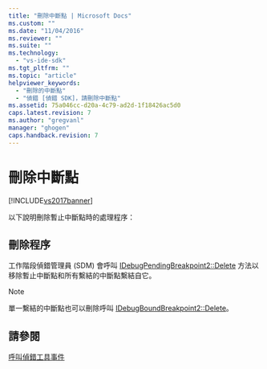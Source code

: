 ```yaml
---
title: "刪除中斷點 | Microsoft Docs"
ms.custom: ""
ms.date: "11/04/2016"
ms.reviewer: ""
ms.suite: ""
ms.technology: 
  - "vs-ide-sdk"
ms.tgt_pltfrm: ""
ms.topic: "article"
helpviewer_keywords: 
  - "刪除的中斷點"
  - "偵錯 [偵錯 SDK]，請刪除中斷點"
ms.assetid: 75a046cc-d20a-4c79-ad2d-1f18426ac5d0
caps.latest.revision: 7
ms.author: "gregvanl"
manager: "ghogen"
caps.handback.revision: 7
---
```

# 刪除中斷點
[!INCLUDE[vs2017banner](../../code-quality/includes/vs2017banner.md)]

以下說明刪除暫止中斷點時的處理程序：  
  
## 刪除程序  
 工作階段偵錯管理員 \(SDM\) 會呼叫 [IDebugPendingBreakpoint2::Delete](../../extensibility/debugger/reference/idebugpendingbreakpoint2-delete.md) 方法以移除暫止中斷點和所有繫結的中斷點繫結自它。  
  
> [!NOTE]
>  單一繫結的中斷點也可以刪除呼叫 [IDebugBoundBreakpoint2::Delete](../../extensibility/debugger/reference/idebugboundbreakpoint2-delete.md)。  
  
## 請參閱  
 [呼叫偵錯工具事件](../../extensibility/debugger/calling-debugger-events.md)